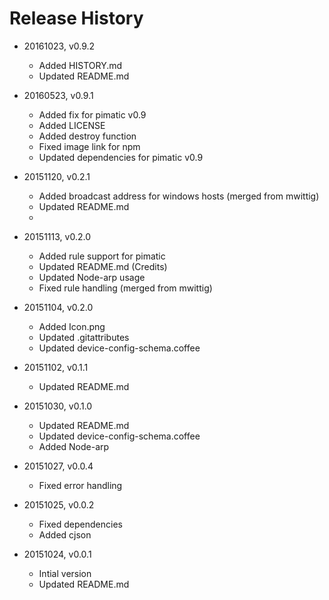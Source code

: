 # Release History

* 20161023, v0.9.2
	* Added HISTORY.md
	* Updated README.md

* 20160523, v0.9.1
	* Added fix for pimatic v0.9
	* Added LICENSE
	* Added destroy function
	* Fixed image link for npm
	* Updated dependencies for pimatic v0.9

* 20151120, v0.2.1
	* Added broadcast address for windows hosts (merged from mwittig)
	* Updated README.md
	* 

* 20151113, v0.2.0
	* Added rule support for pimatic
	* Updated README.md (Credits)
	* Updated Node-arp usage
	* Fixed rule handling (merged from mwittig)

* 20151104, v0.2.0
	* Added Icon.png
	* Updated .gitattributes
	* Updated device-config-schema.coffee

* 20151102, v0.1.1
	* Updated README.md

* 20151030, v0.1.0
	* Updated README.md
	* Updated device-config-schema.coffee
	* Added Node-arp

* 20151027, v0.0.4
	* Fixed error handling

* 20151025, v0.0.2
	* Fixed dependencies
	* Added cjson 

* 20151024, v0.0.1
	* Intial version
	* Updated README.md